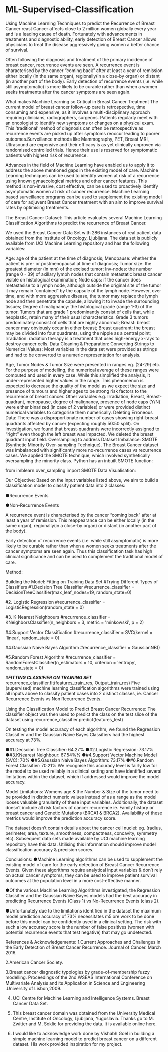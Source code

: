 # ML-Supervised-Classification
Using Machine Learning Techniques to predict the Recurrence of Breast Cancer
reast Cancer affects close to 2 million women globally every year and is a leading cause of death. Fortunately with advancements in treatments and diagnostic ability, early detection of Breast Cancer allows physicians to treat the disease aggressively giving women a better chance of survival.

Often following the diagnosis and treatment of the primary incidence of breast cancer, recurrence events are seen. A recurrence event is characterised by the cancer “coming back” after at least a year of remission either locally (in the same organ), regionally(in a close-by organ) or distant (in another part of the body). Early detection of recurrence events (i.e. while still asymptomatic) is more likely to be curable rather than when a women seeks treatments after the cancer symptoms are seen again.

What makes Machine Learning so Critical in Breast Cancer Treatment
The current model of breast cancer follow-up care is retrospective, time consuming and expensive, as it involves a multi-disciplinary approach requiring clinicians, radiographers, surgeons. Patients regularly meet with an oncologist to identify new symptoms or changes on a physical exam. This ‘traditional’ method of diagnosis can often be retrospective as recurrence events are picked up after symptoms reoccur leading to poorer outcomes.Surveillance methods like Mammography, PET, Breast MRI, Ultrasound are expensive and their efficacy is as yet clinically unproven via randomised controlled trials. Hence their use is reserved for symptomatic patients with highest risk of recurrence.

Advances in the field of Machine Learning have enabled us to apply it to address the above mentioned gaps in the existing model of care. Machine Learning techniques can be used to identify women at risk of a recurrence using known gynaecological metrics and other cancer features. This method is non-invasive, cost effective, can be used to proactively identify asymptomatic women at risk of cancer recurrence. Machine Learning based surveillance programs can be used to supplement the existing model of care for adjuvent Breast Cancer treatment with an aim to improve survival rates by optimising treatments.

The Breast Cancer Dataset:
This article evaluates several Machine Learning Classification Algorithms to predict the recurrence of Breast Cancer.

We used the Breast Cancer Data Set with 286 instances of real patient data obtained from the Institute of Oncology, Ljubljana. The data set is publicly available from UCI Machine Learning repository and has the following variables:

Age: age of the patient at the time of diagnosis;
Menopause: whether the patient is pre- or postmenopausal at time of diagnosis;
Tumor size: the greatest diameter (in mm) of the excised tumor;
Inv-nodes: the number (range 0 - 39) of axillary lymph nodes that contain metastatic breast cancer visible on histological examination;
Node caps: if the cancer does metastasise to a lymph node, although outside the original site of the tumor it may remain “contained” by the capsule of the lymph node. However, over time, and with more aggressive disease, the tumor may replace the lymph node and then penetrate the capsule, allowing it to invade the surrounding tissues;
Degree of malignancy: the histological grade (range 1-3) of the tumor. Tumors that are grade 1 predominantly consist of cells that, while neoplastic, retain many of their usual characteristics. Grade 3 tumors predominately consist of cells that are highly abnormal;
Breast: breast cancer may obviously occur in either breast;
Breast quadrant: the breast may be divided into four quadrants, using the nipple as a central point;
Irradiation: radiation therapy is a treatment that uses high-energy x-rays to destroy cancer cells. 
Data Cleaning & Preparation:
Converting Strings to Numerical Values:
Most variables in the data set were provided as strings and had to be converted to a numeric representation for analysis.

Age, Tumor Nodes & Tumor Size were presented in ranges eg. (24-29) etc. For the purpose of modelling, the numerical average of these ranges were computed and used in every case. While this simplified the analysis, it under-represented higher values in the range. This phenomenon is expected to decrease the quality of the model as we expect the size and presence of tumours and higher ages to be strong risk factors to the recurrence of breast cancer.
Other variables e.g. Irradiation, Breast, Breast-quadrant, menopause, degree of malignancy, presence of node caps (Y/N) were either binarized (in case of 2 variables) or were provided distinct numerical variables to categorise them numerically. 
Deleting Erroneous Data:
There was a disproportionate number of cases showing right-breast quadrants affected by cancer (expecting roughly 50:50 split). On investigation, we found that breast-quadrants were incorrectly assigned to “right” even though the left breast was impacted. We deleted the breast quadrant input field.
Oversampling to address Dataset Imbalance: SMOTE (Synthetic Minority Over-sampling Technique).
The Breast Cancer dataset was imbalanced with significantly more no-recurrence cases vs recurrence cases. We applied the SMOTE technique, which involved synthetically oversampling the minority class. Python has an inbuilt SMOTE function:

from imblearn.over_sampling import SMOTE
Data Visualisation:

Our Objective:
Based on the input variables listed above, we aim to build a classification model to classify patient data into 2 classes:

●Recurrence Events

●Non-Recurrence Events

A recurrence event is characterised by the cancer “coming back” after at least a year of remission. This reappearance can be either locally (in the same organ), regionally(in a close-by organ) or distant (in another part of the body).

Early detection of recurrence events (i.e. while still asymptomatic) is more likely to be curable rather than when a women seeks treatments after the cancer symptoms are seen again. Thus this classification task has high clinical significance and can be used to complement the traditional model of care.

Method:

Building the Model: Fitting on Training Data Set
#Trying Different Types of Classifiers
#1.Decision Tree Classifier
#recurrence_classifier = DecisionTreeClassifier(max_leaf_nodes=19, random_state=0)

#2. Logistic Regression
#recurrence_classifier = LogisticRegression(random_state = 0)

#3. K-Nearest Neighbours
#recurrence_classifier = KNeighborsClassifier(n_neighbors = 3, metric = 'minkowski', p = 2)

#4.Support Vector Classification
#recurrence_classifier = SVC(kernel = 'linear', random_state = 0)

#4.Gaussian Naïve Bayes Algorithm
#recurrence_classifier = GaussianNB()

#5.Random Forest Algorithm
#recurrence_classifier = RandomForestClassifier(n_estimators = 10, criterion = 'entropy', random_state = 0)

#*************FITTING CLASSIFIER ON TRAINING SET*************
recurrence_classifier.fit(features_train_res, Output_train_res)
Five (supervised) machine learning classification algorithms were trained using all inputs above to classify patient cases into 2 distinct classes, ie. Cancer Recurrence Events vs Non Recurrence Events.

Using the Classification Model to Predict Breast Cancer Recurrence:
The classifier object was then used to predict the class on the test slice of the dataset using recurrence_classifier.predict(features_test)

On testing the model accuracy of each algorithm, we found the Regression Classifier and the Gaussian Naïve Bayes Classifiers had the highest accuracy at 73%.

●#1.Decscion Tree Classifier: 64.27%
●#2.Logistic Regression: 73.17%
●#3.KNearest Neighbour: 67.54%%
●#4.Support Vector Machine Model (SVC): 70%
●#5.Gaussian Naive Bayes Algorithm: 73.17%
●#6.Random Forest Classifier: 70.21%
We recognise this accuracy level is fairly low for the model to be used reliably in a clinical setting and have identified several limitations within the dataset, which if addressed would improve the model accuracy.  

Model Limitations:
Womens age & the Number & Size of the tumor need to be provided in distinct numeric values instead of as a range as the model looses valuable granularity of these input variables. Additionally, the dataset doesn’t include all risk factors of cancer recurrence ie. Family history or breast cancer and Genetic Mutations (BRCA1 & BRCA2). Availability of these metrics would improve the prediction accuracy score.

The dataset doesn’t contain details about the cancer cell nuclei: eg. (radius, perimeter, area, texture, smoothness, compactness, concavity, symmetry etc). Subsequent data sets made available by UCI machine learning repository have this data. Utilising this information should improve model classification accuracy & precision scores.

Conclusions:
●Machine Learning algorithms can be used to supplement the existing model of care for the early detection of Breast Cancer Recurrence Events. Given these algorithms require analytical input variables & don’t rely on actual cancer symptoms, they can be used to improve patient survival outcomes at the population level in a more cost-effective manner.

●Of the various Machine Learning Algorithms investigated, the Regression Classifier and the Gaussian Naïve Bayes models had the best accuracy in predicting Recurrence Events (Class 1) vs No-Recurrence Events (class 2).

●Unfortunately due to the limitations identified in the dataset the maximum model prediction accuracy of 73% necessitates m5.ore work to be done before this model can be confidently used in a clinical setting. The risk with such a low accuracy score is the number of false positives (women with potential recurrence events that test negative) that may go undetected. 

References & Acknowledgements:
1.Current Approaches and Challenges in the Early Detection of Breast Cancer Recurrence. Journal of Cancer. March 2016.

2.American Cancer Society.

3.Breast cancer diagnostic typologies by grade-of-membership fuzzy modelling. Proceedings of the 2nd WSEAS International Conference on Multivariate Analysis and its Application in Science and Engineering .University of Lisbon,2009.

4. UCI Centre for Machine Learning and Intelligence Systems. Breast Cancer Data Set.

5. This breast cancer domain was obtained from the University Medical Centre, Institute of Oncology, Ljubljana, Yugoslavia. Thanks go to M. Zwitter and M. Soklic for providing the data. It is available online here.

6. I would like to acknowledge work done by Vishabh Goel in building a simple machine learning model to predict breast cancer on a different dataset. His work provided inspiration for my project.

